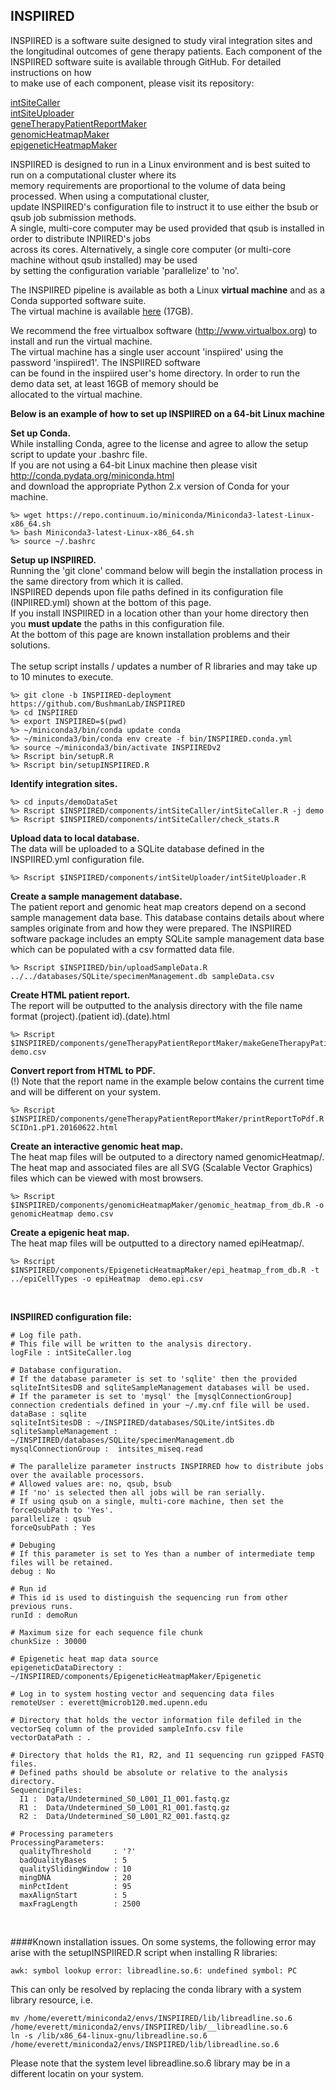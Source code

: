 ## INSPIIRED

INSPIIRED is a software suite designed to study viral integration sites and the longitudinal outcomes of gene therapy 
patients. Each component of the INSPIIRED software suite is available through GitHub. For detailed instructions on how  
to make use of each component, please visit its repository:  

[intSiteCaller](https://github.com/BushmanLab/intSiteCaller)  
[intSiteUploader](https://github.com/BushmanLab/intSiteUploader)  
[geneTherapyPatientReportMaker](https://github.com/BushmanLab/geneTherapyPatientReportMaker)  
[genomicHeatmapMaker](https://github.com/BushmanLab/genomicHeatmapMaker)  
[epigeneticHeatmapMaker](https://github.com/BushmanLab/EpigeneticHeatmapMaker)  

INSPIIRED is designed to run in a Linux environment and is best suited to run on a computational cluster where its  
memory requirements are proportional to the volume of data being processed. When using a computational cluster,  
update INSPIIRED's configuration file to instruct it to use either the bsub or qsub job submission methods.  
A single, multi-core computer may be used provided that qsub is installed in order to distribute INPIIRED's jobs  
across its cores. Alternatively, a single core computer (or multi-core machine without qsub installed) may be used  
by setting the configuration variable 'parallelize'  to 'no'.   

The INSPIIRED pipeline is available as both a Linux **virtual machine** and as a Conda supported software suite.  
The virtual machine is available [here](http://www.bushmanlab.org/assets/doc/INSPIIRED/INSPIIRED.ova.gz) (17GB).  

We recommend the free virtualbox software (http://www.virtualbox.org)  to install and run the virtual machine.  
The virtual machine has a single user account 'inspiired' using the password 'inspiired1'. The INSPIIRED software  
can be found in the inspiired user's home directory. In order to run the demo data set, at least 16GB of memory should be  
allocated to the virtual machine.


**Below is an example of how to set up INSPIIRED on a 64-bit Linux machine**

**Set up Conda.**  
While installing Conda, agree to the license and agree to allow the setup script to update your .bashrc file.  
If you are not using a 64-bit Linux machine then please visit http://conda.pydata.org/miniconda.html  
and download the appropriate Python 2.x version of Conda for your machine. 
```
%> wget https://repo.continuum.io/miniconda/Miniconda3-latest-Linux-x86_64.sh
%> bash Miniconda3-latest-Linux-x86_64.sh
%> source ~/.bashrc
```

**Setup up INSPIIRED.**  
Running the 'git clone' command below will begin the installation process in the same directory from which it is called.    
INSPIIRED depends upon file paths defined in its configuration file (INPIIRED.yml) shown at the bottom of this page.  
If you install INSPIIRED in a location other than your home directory then you **must update** the paths in this configuration file.  
At the bottom of this page are known installation problems and their solutions.  
<br>
The setup script installs / updates a number of R libraries and may take up to 10 minutes to execute.  
```
%> git clone -b INSPIIRED-deployment https://github.com/BushmanLab/INSPIIRED
%> cd INSPIIRED
%> export INSPIIRED=$(pwd)
%> ~/miniconda3/bin/conda update conda
%> ~/miniconda3/bin/conda env create -f bin/INSPIIRED.conda.yml
%> source ~/miniconda3/bin/activate INSPIIREDv2
%> Rscript bin/setupR.R
%> Rscript bin/setupINSPIIRED.R
```

**Identify integration sites.**
```
%> cd inputs/demoDataSet
%> Rscript $INSPIIRED/components/intSiteCaller/intSiteCaller.R -j demo
%> Rscript $INSPIIRED/components/intSiteCaller/check_stats.R
```

**Upload data to local database.**   
The data will be uploaded to a SQLite database defined in the INSPIIRED.yml configuration file.
```
%> Rscript $INSPIIRED/components/intSiteUploader/intSiteUploader.R
```

**Create a sample management database.**  
The patient report and genomic heat map creators depend on a second sample management data base.
This database contains details about where samples originate from and how they were prepared.
The INSPIIRED software package includes an empty SQLite sample management data base which
can be populated with a csv formatted data file.
```
%> Rscript $INSPIIRED/bin/uploadSampleData.R ../../databases/SQLite/specimenManagement.db sampleData.csv
```

**Create HTML patient report.**  
The report will be outputted to the analysis directory with the file name format (project).(patient id).(date).html
```
%> Rscript $INSPIIRED/components/geneTherapyPatientReportMaker/makeGeneTherapyPatientReport.R demo.csv
```


**Convert report from HTML to PDF.**  
(!) Note that the report name in the example below contains the current time and will be different on your system.
```
%> Rscript $INSPIIRED/components/geneTherapyPatientReportMaker/printReportToPdf.R SCIDn1.pP1.20160622.html
```

**Create an interactive genomic heat map.**  
The heat map files will be outputed to a directory named genomicHeatmap/.  
The heat map and associated files are all SVG (Scalable Vector Graphics) files which can be viewed with most browsers.
```
%> Rscript $INSPIIRED/components/genomicHeatmapMaker/genomic_heatmap_from_db.R -o genomicHeatmap demo.csv
```

**Create a epigenic heat map.**  
The heat map files will be outputted to a directory named epiHeatmap/.
```
%> Rscript $INSPIIRED/components/EpigeneticHeatmapMaker/epi_heatmap_from_db.R -t ../epiCellTypes -o epiHeatmap  demo.epi.csv
```
<br>

**INSPIIRED configuration file:**
```
# Log file path.
# This file will be written to the analysis directory.
logFile : intSiteCaller.log

# Database configuration.
# If the database parameter is set to 'sqlite' then the provided sqliteIntSitesDB and sqliteSampleManagement databases will be used.
# If the parameter is set to 'mysql' the [mysqlConnectionGroup] connection credentials defined in your ~/.my.cnf file will be used.
dataBase : sqlite
sqliteIntSitesDB : ~/INSPIIRED/databases/SQLite/intSites.db
sqliteSampleManagement : ~/INSPIIRED/databases/SQLite/specimenManagement.db
mysqlConnectionGroup :  intsites_miseq.read

# The parallelize parameter instructs INSPIRRED how to distribute jobs over the available processors.
# Allowed values are: no, qsub, bsub
# If 'no' is selected then all jobs will be ran serially.
# If using qsub on a single, multi-core machine, then set the forceQsubPath to 'Yes'.
parallelize : qsub
forceQsubPath : Yes

# Debuging
# If this parameter is set to Yes than a number of intermediate temp files will be retained.
debug : No

# Run id
# This id is used to distinguish the sequencing run from other previous runs.
runId : demoRun

# Maximum size for each sequence file chunk
chunkSize : 30000

# Epigenetic heat map data source
epigeneticDataDirectory : ~/INSPIIRED/components/EpigeneticHeatmapMaker/Epigenetic

# Log in to system hosting vector and sequencing data files
remoteUser : everett@microb120.med.upenn.edu

# Directory that holds the vector information file defiled in the vectorSeq column of the provided sampleInfo.csv file
vectorDataPath : .

# Directory that holds the R1, R2, and I1 sequencing run gzipped FASTQ files.
# Defined paths should be absolute or relative to the analysis directory.
SequencingFiles:
  I1 :  Data/Undetermined_S0_L001_I1_001.fastq.gz
  R1 :  Data/Undetermined_S0_L001_R1_001.fastq.gz
  R2 :  Data/Undetermined_S0_L001_R2_001.fastq.gz

# Processing parameters
ProcessingParameters:
  qualityThreshold     : '?'
  badQualityBases      : 5
  qualitySlidingWindow : 10
  mingDNA              : 20
  minPctIdent          : 95
  maxAlignStart        : 5
  maxFragLength        : 2500
```
<br>

####Known installation issues.
On some systems, the following error may arise with the setupINSPIIRED.R script when installing R libraries:
```
awk: symbol lookup error: libreadline.so.6: undefined symbol: PC  
```
This can only be resolved by replacing the conda library with a system library resource, i.e.
```
mv /home/everett/miniconda2/envs/INSPIIRED/lib/libreadline.so.6   /home/everett/miniconda2/envs/INSPIIRED/lib/__libreadline.so.6
ln -s /lib/x86_64-linux-gnu/libreadline.so.6   /home/everett/miniconda2/envs/INSPIIRED/lib/libreadline.so.6  
```
Please note that the system level libreadline.so.6 library may be in a different locatin on your system.
